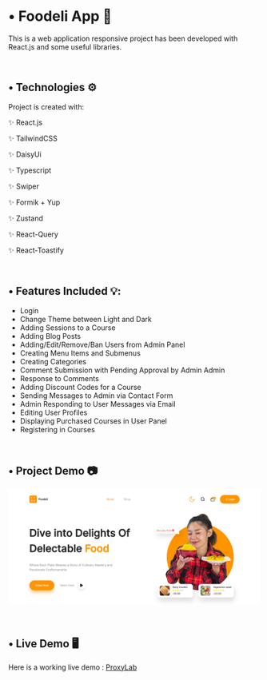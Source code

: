 
# • Foodeli App 🚀
This is a web application responsive project has been developed with React.js and some useful libraries.

<br/>

<h2>• Technologies ⚙️ </h2>

Project is created with:


✨ React.js   

✨ TailwindCSS

✨ DaisyUi

✨ Typescript

✨ Swiper     

✨ Formik + Yup

✨ Zustand 

✨ React-Query

✨ React-Toastify

<br/>

<h2>• Features Included 💡: </h2>

* Login
* Change Theme between Light and Dark
* Adding Sessions to a Course 
* Adding Blog Posts
* Adding/Edit/Remove/Ban Users from Admin Panel
* Creating Menu Items and Submenus
* Creating Categories
* Comment Submission with Pending Approval by Admin Admin
* Response to Comments
* Adding Discount Codes for a Course
* Sending Messages to Admin via Contact Form
* Admin Responding to User Messages via Email
* Editing User Profiles
* Displaying Purchased Courses in User Panel
* Registering in Courses
<br/>

## • Project Demo 📷

![Demo](./public/assets/images/Screenshot.png)

<br/>

## • Live Demo 🖥
Here is a working live demo :  [ProxyLab](https://proxylab-app.vercel.app/)
